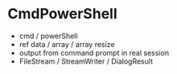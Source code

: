 # CmdPowerShell
- cmd / powerShell
- ref data / array / array resize
- output from command prompt in real session
- FileStream / StreamWriter / DialogResult
